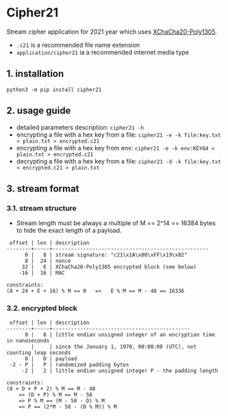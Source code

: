 # Cipher21

Stream cipher application for 2021 year which uses
[XChaCha20-Poly1305](https://tools.ietf.org/html/draft-arciszewski-xchacha-03).

- `.c21` is a recommended file name extension
- `application/cipher21` ia a recommended internet media type

## 1. installation

`python3 -m pip install cipher21`

## 2. usage guide

- detailed parameters description: `cipher21 -h`
- encrypting a file with a hex key from a file: `cipher21 -e -k file:key.txt < plain.txt > encrypted.c21`
- encrypting a file with a hex key from env: `cipher21 -e -k env:KEY64 < plain.txt > encrypted.c21`
- decrypting a file with a hex key from a file: `cipher21 -d -k file:key.txt < encrypted.c21 > plain.txt`

## 3. stream format

### 3.1. stream structure

- Stream length must be always a multiple of M == 2^14 == 16384 bytes to hide the exact length of a payload.

```
 offset | len | description
--------+-----+---------------------------------------------------
      0 |   8 | stream signature: "c21\x1A\x00\xFF\x19\x82"
      8 |  24 | nonce
     32 |   E | XChaCha20-Poly1305 encrypted block (see below)
    -16 |  16 | MAC

constraints:
(8 + 24 + E + 16) % M == 0   =>   E % M == M - 48 == 16336
```

### 3.2. encrypted block

```
 offset | len | description
--------+-----+---------------------------------------------
      0 |   8 | little endian unsigned integer of an encryption time in nanoseconds
        |     | since the January 1, 1970, 00:00:00 (UTC), not counting leap seconds
      8 |   D | payload
 -2 - P |   P | randomized padding bytes
     -2 |   2 | little endian unsigned integer P - the padding length

constraints:
(8 + D + P + 2) % M == M - 48
    => (D + P) % M == M - 58
    => P % M == (M - 58 - D) % M
    => P == (2*M - 58 - (D % M)) % M
```
